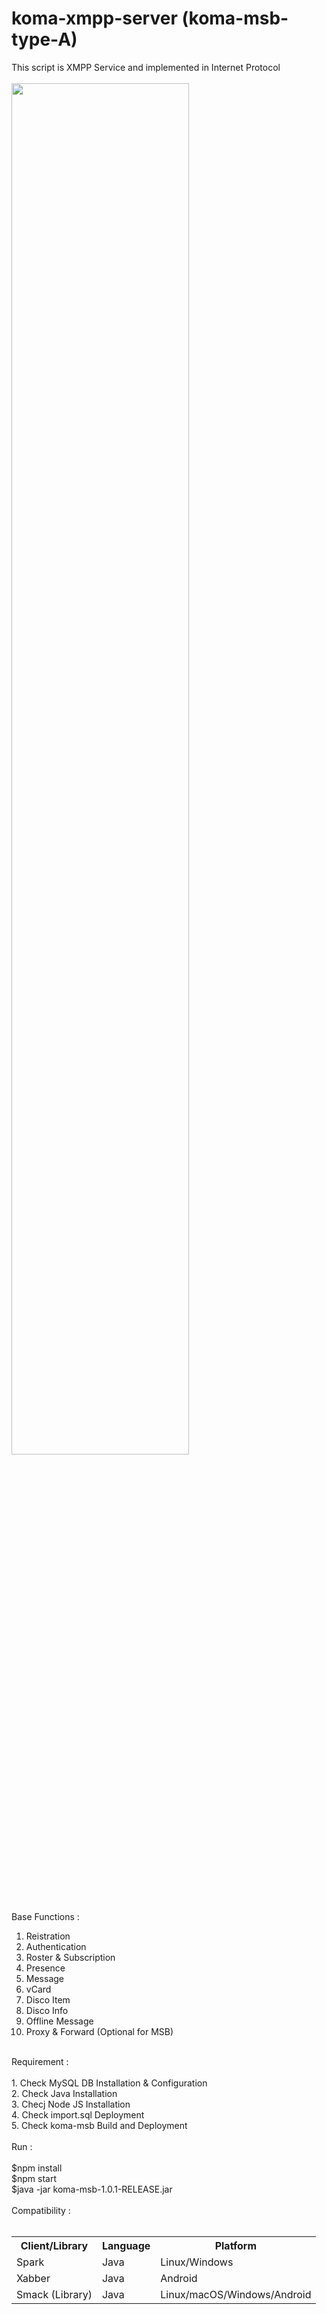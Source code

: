# koma-xmpp-server (koma-msb-type-A)
This script is XMPP Service and implemented in Internet Protocol<br>
<br/>
<img src="https://user-images.githubusercontent.com/15040338/87261174-6afdf200-c4df-11ea-84d2-aee2fbe2eee0.JPG" width="75%"></img> 
<br />
Base Functions : <br/>
1. Reistration <br/>
2. Authentication <br/>
3. Roster & Subscription <br/>
4. Presence <br/>
5. Message <br/>
6. vCard <br/>
7. Disco Item <br/>
8. Disco Info <br/>
9. Offline Message <br/>
10. Proxy & Forward (Optional for MSB) <br/>
<br/>
Requirement : <br/>
<br/>
1. Check MySQL DB Installation & Configuration <br/>
2. Check Java Installation <br/>
3. Checj Node JS Installation <br/>
4. Check import.sql Deployment <br/>
5. Check koma-msb Build and Deployment <br/>
<br/>
Run : <br/>
<br/>
  $npm install <br/>
  $npm start <br/>
  $java -jar koma-msb-1.0.1-RELEASE.jar <br/>
<br/>
Compatibility : <br/>
<br/>
<table>
<tr><th>Client/Library</th><th>Language</th><th>Platform</th></tr>
<tr><td>Spark</td><td>Java</td><td>Linux/Windows</td></tr>
<tr><td>Xabber</td><td>Java</td><td>Android</td></tr>
<tr><td>Smack (Library)</td><td>Java</td><td>Linux/macOS/Windows/Android</td></tr>
</table>
<br/>
